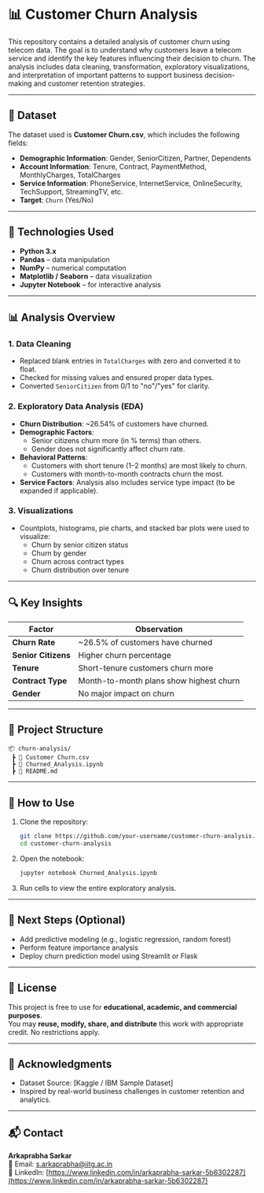 # 📊 Customer Churn Analysis

This repository contains a detailed analysis of customer churn using telecom data. The goal is to understand why customers leave a telecom service and identify the key features influencing their decision to churn. The analysis includes data cleaning, transformation, exploratory visualizations, and interpretation of important patterns to support business decision-making and customer retention strategies.

---

## 📁 Dataset

The dataset used is **Customer Churn.csv**, which includes the following fields:

- **Demographic Information**: Gender, SeniorCitizen, Partner, Dependents  
- **Account Information**: Tenure, Contract, PaymentMethod, MonthlyCharges, TotalCharges  
- **Service Information**: PhoneService, InternetService, OnlineSecurity, TechSupport, StreamingTV, etc.  
- **Target**: `Churn` (Yes/No)

---

## 🧰 Technologies Used

- **Python 3.x**  
- **Pandas** – data manipulation  
- **NumPy** – numerical computation  
- **Matplotlib / Seaborn** – data visualization  
- **Jupyter Notebook** – for interactive analysis

---

## 📊 Analysis Overview

### 1. **Data Cleaning**
- Replaced blank entries in `TotalCharges` with zero and converted it to float.
- Checked for missing values and ensured proper data types.
- Converted `SeniorCitizen` from 0/1 to "no"/"yes" for clarity.

### 2. **Exploratory Data Analysis (EDA)**
- **Churn Distribution**: ~26.54% of customers have churned.
- **Demographic Factors**:
  - Senior citizens churn more (in % terms) than others.
  - Gender does not significantly affect churn rate.
- **Behavioral Patterns**:
  - Customers with short tenure (1–2 months) are most likely to churn.
  - Customers with month-to-month contracts churn the most.
- **Service Factors**: Analysis also includes service type impact (to be expanded if applicable).

### 3. **Visualizations**
- Countplots, histograms, pie charts, and stacked bar plots were used to visualize:
  - Churn by senior citizen status
  - Churn by gender
  - Churn across contract types
  - Churn distribution over tenure

---

## 🔍 Key Insights

| Factor             | Observation |
|-------------------|-------------|
| **Churn Rate**     | ~26.5% of customers have churned |
| **Senior Citizens**| Higher churn percentage |
| **Tenure**         | Short-tenure customers churn more |
| **Contract Type**  | Month-to-month plans show highest churn |
| **Gender**         | No major impact on churn |

---

## 📂 Project Structure

```
📦 churn-analysis/
 ┣ 📄 Customer Churn.csv
 ┣ 📓 Churned_Analysis.ipynb
 ┣ 📄 README.md
```

---

## 📌 How to Use

1. Clone the repository:
   ```bash
   git clone https://github.com/your-username/customer-churn-analysis.git
   cd customer-churn-analysis
   ```

2. Open the notebook:
   ```bash
   jupyter notebook Churned_Analysis.ipynb
   ```

3. Run cells to view the entire exploratory analysis.

---

## 🏁 Next Steps (Optional)

- Add predictive modeling (e.g., logistic regression, random forest)  
- Perform feature importance analysis  
- Deploy churn prediction model using Streamlit or Flask  

---

## 📜 License

This project is free to use for **educational, academic, and commercial purposes**.  
You may **reuse, modify, share, and distribute** this work with appropriate credit. No restrictions apply.

---

## 🙌 Acknowledgments

- Dataset Source: [Kaggle / IBM Sample Dataset]  
- Inspired by real-world business challenges in customer retention and analytics.

---

## 📬 Contact

**Arkaprabha Sarkar**  
📧 Email: s.arkaprabha@iitg.ac.in  
🔗 LinkedIn: [https://www.linkedin.com/in/arkaprabha-sarkar-5b6302287](https://www.linkedin.com/in/arkaprabha-sarkar-5b6302287)
